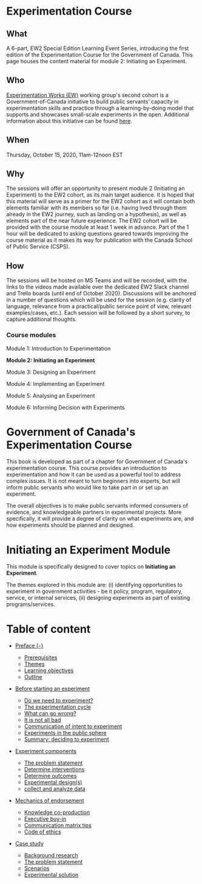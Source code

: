 # Experimentation Course 


## What

A 6-part, EW2 Special Edition Learning Event Series, introducing the first edition of the  Experimentation Course for the Government of Canada. 
This page houses the content material for module 2: Initiating an Experiment.
 
 ## Who
 
[Experimentation Works (EW)](https://www.canada.ca/en/government/publicservice/modernizing/experimentation-works.html) working group's second cohort is a Government-of-Canada initiative to build public servants’ capacity in experimentation skills and practice through a learning-by-doing model that supports and showcases small-scale experiments in the open. Additional information about this initiative can be found [here](https://medium.com/@exp_works/experimentation-works-2-2081cb7f49ab).

## When

Thursday, October 15, 2020, 11am-12noon EST
 

## Why

The sessions will offer an opportunity to present module 2 (Initiating an Experiment) to the EW2 cohort, as its main target audience. 
It is hoped that this material will serve as a primer for the EW2 cohort as it will contain both elements familiar with its members so far (i.e. having lived through them already in the EW2 journey, such as landing on a hypothesis), as well as elements part of the near future experience.
The EW2 cohort will be provided with the course module at least 1 week in advance. Part of the 1 hour will be dedicated to asking questions geared towards improving the course material as it makes its way for publication with the Canada School of Public Service (CSPS).
 

## How

The sessions will be hosted on MS Teams and will be recorded, with the links to the videos made available over the dedicated EW2 Slack channel and Trello boards (until end of October 2020).
Discussions will be anchored in a number of questions which will be used for the session (e.g. clarity of language, relevance from a practical/public service point of view, relevant examples/cases, etc.). 
Each session will be followed by a short survey, to capture additional thoughts. 
 

###  Course modules

Module 1: Introduction to Experimentation

**Module 2: Initiating an Experiment**

Module 3: Designing an Experiment

Module 4: Implementing an Experiment

Module 5: Analysing an Experiment

Module 6: Informing Decision with Experiments


# Government of Canada's Experimentation Course

This book is developed as part of a chapter for Government of Canada's experimentation course. This course provides an introduction to experimentation and how it can be used as a powerful tool to address complex issues. It is not meant to turn beginners into experts, but will inform public servants who would like to take part in or set up an experiment.

The overall objectives is to make public servants informed consumers of evidence, and knowledgeable partners in experimental projects. More specifically, it will provide a degree of clarity on what experiments are, and how experiments should be planned and designed.

# Initiating an Experiment Module

This module is specifically designed to cover topics on  **Initiating an Experiment**. 

The themes explored in this module are:
(i) identifying opportunities to experiment in government activities - be it policy, program, regulatory, service, or internal services, 
(ii) designing experiments as part of existing programs/services.


# Table of content

- [Preface {-}](#preface----)
  * [Prerequisites](#prerequisites)
  * [Themes](#themes)
  * [Learning objectives](#learning-objectives)
  * [Outline](#outline)
  
- [Before starting an experiment](#before-starting-an-experiment)
  * [Do we need to experiment?](#do-we-need-to-experiment-)
  * [The experimentation cycle](#the-experimentation-cycle)
  * [What can go wrong?](#what-can-go-wrong-)
  * [It is not all bad](#it-is-not-all-bad)
  * [Communication of intent to experiment](#communication-of-intent-to-experiment)
  * [Experiments in the public sphere](#experiments-in-the-public-sphere)
  * [Summary: deciding to experiment](#summary--deciding-to-experiment)
  
- [Experiment components](#experiment-components)
  * [The problem statement](#the-problem-statement)
  * [Determine interventions](#determine-interventions)
  * [Determine outcomes](#determine-outcomes)
  * [Experimental design(s)](#experimental-design-s-)
  * [collect and analyze data](#collect-and-analyze-data)
  
- [Mechanics of endorsement](#mechanics-of-endorsement)
  * [Knowledge co-production](#knowledge-co-production)
  * [Executive buy-in](#executive-buy-in)
  * [Communication matrix tips](#communication-matrix-tips)
  * [Code of ethics](#code-of-ethics)
  
- [Case study](#case-study)
  * [Background research](#background-research)
  * [The problem statement](#the-problem-statement)
  * [Scenarios](#scenarios)
  * [Experimental solution](#experimental-solution)
